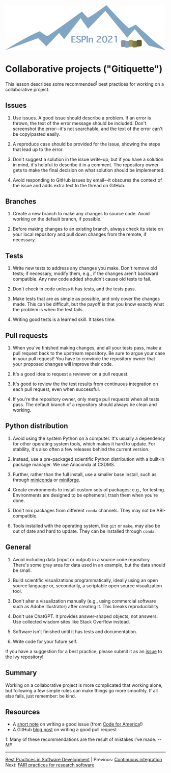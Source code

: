 ![Ivy logo](https://raw.githubusercontent.com/csdms/ivy/main/media/logo.png)

# Collaborative projects ("Gitiquette")

This lesson describes some recommended<sup>[1](#cp-fn1)</sup> best practices
for working on a collaborative project.

## Issues

1. Use issues. A good issue should describe a problem. If an error is thrown,
  the text of the error message should be included. Don't screenshot the
  error--it's not searchable, and the text of the error can't be copy/pasted
  easily.

1. A reproduce case should be provided for the issue, showing the steps
  that lead up to the error.

1. Don't suggest a solution in the issue write-up, but if you have a
  solution in mind, it's helpful to describe it in a comment. The
  repository owner gets to make the final decision on what solution
  should be implemented.

1. Avoid responding to GitHub issues by email--it
  obscures the context of the issue and adds extra
  text to the thread on GitHub.

## Branches

1. Create a new branch to make any changes to source code. Avoid
  working on the default branch, if possible.

1. Before making changes to an existing branch, always check its state
  on your local repository and pull down changes from the remote, if
  necessary.

## Tests

1. Write new tests to address any changes you make. Don't remove old
  tests; if necessary, modify them, e.g., if the changes aren't
  backward compatible. Any new code added shouldn't cause old tests to
  fail.

1. Don't check in code unless it has tests, and the tests pass.

1. Make tests that are as simple as possible, and only cover the
  changes made. This can be difficult, but the payoff is that you
  know exactly what the problem is when the test fails.

1. Writing good tests is a learned skill. It takes time.

## Pull requests

1. When you've finished making changes, and all your tests pass, make
  a pull request back to the
  upstream repository. Be sure to argue your case in your pull
  request! You have to convince the repository owner that your
  proposed changes will improve their code.

1. It's a good idea to request a reviewer on a pull request.

1. It's good to review the the test results from continuous integration on each
  pull request, even when successful.

1. If you're the repository owner, only merge pull requests when all
  tests pass. The default branch of a repository should always be clean and working.

## Python distribution

1. Avoid using the system Python on a computer. It's usually a dependency for other operating system tools, which makes it hard to update. For stability, it's also often a few releases behind the current version.

1. Instead, use a pre-packaged scientific Python distribution with a built-in package manager. We use Anaconda at CSDMS.

1. Further, rather than the full install, use a smaller base install, such as through [miniconda](https://docs.conda.io/en/latest/miniconda.html) or [miniforge](https://github.com/conda-forge/miniforge).

1. Create environments to install custom sets of packages; e.g., for testing. Environments are designed to be ephemeral, trash them when you're done.

1. Don't mix packages from different `conda` channels. They may not be ABI-compatible.

1. Tools installed with the operating system, like `git` or `make`, may also be out of date and hard to update. They can be installed through `conda`.

## General

1. Avoid including data (input or output) in a source code repository. There's some gray area for data
  used in an example, but the data should be small.

1. Build scientific visualizations programmatically, ideally using an open source language or, secondarily, a scriptable open source visualization tool.

1. Don't alter a visualization manually (e.g., using commercial software such as Adobe Illustrator) after creating it. This breaks reproducibility.

1. Don't use ChatGPT. It provides answer-shaped objects, not answers. Use collected wisdom sites like Stack Overflow instead.

1. Software isn't finished until it has tests and documentation.

1. Write code for your future self.

If you have a suggestion for a best practice,
please submit it as an [issue](https://github.com/csdms/ivy/issues)
to the Ivy repository!


## Summary

Working on a collaborative project is more complicated
that working alone,
but following a few simple rules can make things go more smoothly.
If all else fails, just remember: be kind.


## Resources

* A [short note](https://github.com/codeforamerica/howto/blob/master/Good-GitHub-Issues.md) on writing a good issue (from [Code for America](https://www.codeforamerica.org/)!)
* A GitHub [blog post](https://github.blog/2015-01-21-how-to-write-the-perfect-pull-request/) on writing a good pull request


<a name="cp-fn1">1</a>: Many of these recommendations are
the result of mistakes I've made. *--MP*

___

[Best Practices in Software Development](./index.md) |
Previous: [Continuous integration](./continuous-integration.md)
Next: [FAIR practices for research software](./fair-practices.md)
